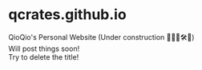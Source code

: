 # qcrates.github.io
QioQio's Personal Website (Under construction 👷🏻‍♀️🛠️🚧)  
Will post things soon!  
Try to delete the title!  
